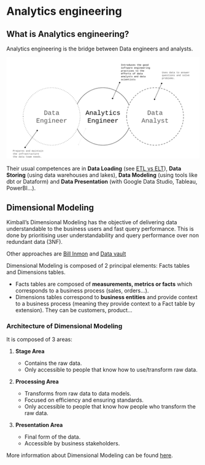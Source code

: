 # Analytics engineering
## What is Analytics engineering?
Analytics engineering is the bridge between Data engineers and analysts.

![analytics_venn](./images/data_analytics_engineer.png)

Their usual competences are in __Data Loading__ (see [ETL vs ELT](https://github.com/Tonivalle/DTC-DE-Course/blob/main/docs/week_2/1-data-lake.md#etl-vs-elt)), __Data Storing__ (using data warehouses and lakes), __Data Modeling__ (using tools like dbt or Dataform) and __Data Presentation__ (with Google Data Studio, Tableau, PowerBI...).

## Dimensional Modeling

Kimball’s Dimensional Modeling has the objective of delivering data understandable to the business users and fast query performance. This is done by prioritising user understandability and query performance over non redundant data (3NF).

Other approaches are [Bill Inmon](https://ia800202.us.archive.org/9/items/2005BuildingTheDataWarehouse4thEditionWilliamH.Inmon/2005%20-%20Building%20The%20Data%20Warehouse%20%284th%20Edition%29%20%28William%20H.%20Inmon%29.pdf) and [Data vault](https://en.wikipedia.org/wiki/Data_vault_modeling)

Dimensional Modeling is composed of 2 principal elements: Facts tables and Dimensions tables.

* Facts tables are composed of __measurements, metrics or facts__ which corresponds to a business process (sales, orders...).
* Dimensions tables correspond to __business entities__ and provide context to a business process (meaning they provide context to a Fact table by extension). They can be customers, product...

### Architecture of Dimensional Modeling

It is composed of 3 areas:

1. __Stage Area__
    * Contains the raw data.
    * Only accessible to people that know how to use/transform raw data.

2. __Processing Area__
    * Transforms from raw data to data models.
    * Focused on efficiency and ensuring standards.
    * Only accessible to people that know how people who transform the raw data.

3. __Presentation Area__
    * Final form of the data.
    * Accessible by business stakeholders.

More information about Dimensional Modeling can be found [here](http://www.kimballgroup.com/wp-content/uploads/2013/08/2013.09-Kimball-Dimensional-Modeling-Techniques11.pdf).